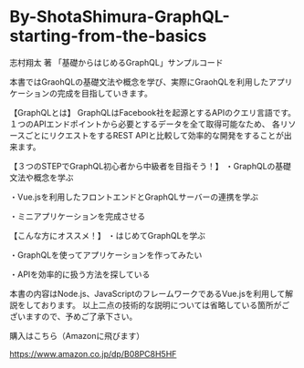 # By-ShotaShimura-GraphQL-starting-from-the-basics
志村翔太 著 「基礎からはじめるGraphQL」サンプルコード

本書ではGraohQLの基礎文法や概念を学び、実際にGraohQLを利用したアプリケーションの完成を目指していきます。

【GraphQLとは】
GraphQLはFacebook社を起源とするAPIのクエリ言語です。
１つのAPIエンドポイントから必要とするデータを全て取得可能なため、
各リソースごとにリクエストをするREST APIと比較して効率的な開発をすることが出来ます。

【３つのSTEPでGraphQL初心者から中級者を目指そう！】
・GraphQLの基礎文法や概念を学ぶ

・Vue.jsを利用したフロントエンドとGraphQLサーバーの連携を学ぶ

・ミニアプリケーションを完成させる

【こんな方にオススメ！】
・はじめてGraphQLを学ぶ

・GraphQLを使ってアプリケーションを作ってみたい

・APIを効率的に扱う方法を探している

本書の内容はNode.js、JavaScriptのフレームワークであるVue.jsを利用して解説をしております。
以上二点の技術的な説明については省略している箇所がございますので、予めご了承下さい。

購入はこちら（Amazonに飛びます）

https://www.amazon.co.jp/dp/B08PC8H5HF
